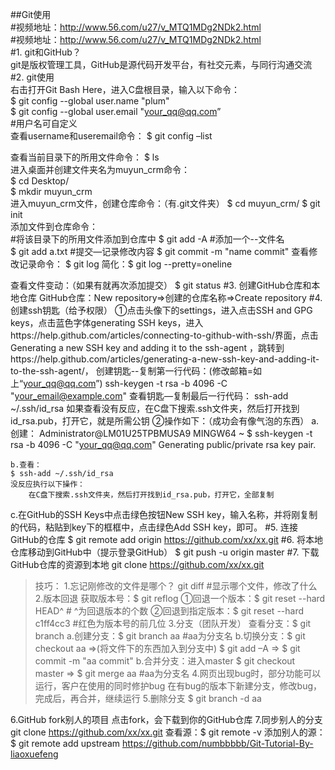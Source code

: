 ##Git使用  
#视频地址：http://www.56.com/u27/v_MTQ1MDg2NDk2.html  
#视频地址：http://www.56.com/u27/v_MTQ1MDg2NDk2.html  
#1.	git和GitHub？  
	git是版权管理工具，GitHub是源代码开发平台，有社交元素，与同行沟通交流		  
#2.	git使用  
右击打开Git Bash Here，进入C盘根目录，输入以下命令：  
$ git config --global user.name "plum"		
$ git config --global user.email "your_qq@qq.com”		
#用户名可自定义	
查看username和useremail命令：	
	$ git config –list	
	
查看当前目录下的所用文件命令：	
	$ ls	
进入桌面并创建文件夹名为muyun_crm命令：	
	$ cd Desktop/	
$ mkdir muyun_crm	
进入muyun_crm文件，创建仓库命令：（有.git文件夹）	
$ cd muyun_crm/	
$ git init	
添加文件到仓库命令：	
	#将该目录下的所用文件添加到仓库中
		$ git add -A
	#添加一个--文件名	
		$ git add a.txt
#提交—记录修改内容
		$ git commit -m "name commit"
查看修改记录命令：
	$ git log
	简化：$ git log --pretty=oneline

查看文件变动：（如果有就再次添加提交）
	$ git status
#3.	创建GitHub仓库和本地仓库
GitHub仓库：New repository=>创建的仓库名称=>Create repository
#4.	创建ssh钥匙（给予权限）
①点击头像下的settings，进入点击SSH and GPG keys，点击蓝色字体generating SSH keys，进入https://help.github.com/articles/connecting-to-github-with-ssh/界面，点击Generating a new SSH key and adding it to the ssh-agent
，跳转到https://help.github.com/articles/generating-a-new-ssh-key-and-adding-it-to-the-ssh-agent/，
创建钥匙--复制第一行代码：(修改邮箱=如上“your_qq@qq.com”)
ssh-keygen -t rsa -b 4096 -C "your_email@example.com"
查看钥匙—复制最后一行代码：
ssh-add ~/.ssh/id_rsa
如果查看没有反应，在C盘下搜索.ssh文件夹，然后打开找到id_rsa.pub，打开它，就是所需公钥
②操作如下：（成功会有像气泡的东西）
	a.创建：
Administrator@LM01U25TPBMUSA9 MINGW64 ~
$ ssh-keygen -t rsa -b 4096 -C "your_qq@qq.com"
Generating public/private rsa key pair.

	b.查看：
	$ ssh-add ~/.ssh/id_rsa
	没反应执行以下操作：
		在C盘下搜索.ssh文件夹，然后打开找到id_rsa.pub，打开它，全部复制
c.在GitHub的SSH Keys中点击绿色按钮New  SSH key，输入名称，并将刚复制的代码，粘贴到key下的框框中，点击绿色Add SSH key，即可。
#5.	连接GitHub的仓库
$ git remote add origin https://github.com/xx/xx.git
#6.	将本地仓库移动到GitHub中（提示登录GitHub）
$ git push -u origin master
#7.	下载GitHub仓库的资源到本地
git clone https://github.com/xx/xx.git
>技巧：
1.忘记刚修改的文件是哪个？
git diff  #显示哪个文件，修改了什么
2.版本回退
	获取版本号：$ git reflog
①回退一个版本：$ git reset --hard HEAD^  # ^为回退版本的个数
②回退到指定版本：$ git reset --hard c1ff4cc3  #红色为版本号的前几位
3.分支（团队开发）
	查看分支：$ git branch
	a.创建分支：$ git branch aa #aa为分支名
	b.切换分支：$ git checkout aa  =>(将文件下的东西加入到分支中) $ git add –A  => $ git commit -m "aa commit"
	b.合并分支：进入master  $ git checkout master  =>
$ git merge aa   #aa为分支名
4.网页出现bug时，部分功能可以运行，客户在使用的同时修护bug
在有bug的版本下新建分支，修改bug，完成后，再合并，继续运行
5.删除分支 $ git branch -d aa

6.GitHub fork别人的项目
点击fork，会下载到你的GitHub仓库
7.同步别人的分支
	git clone https://github.com/xx/xx.git
查看源：$ git remote -v
添加别人的源：$ git remote add upstream https://github.com/numbbbbb/Git-Tutorial-By-liaoxuefeng

